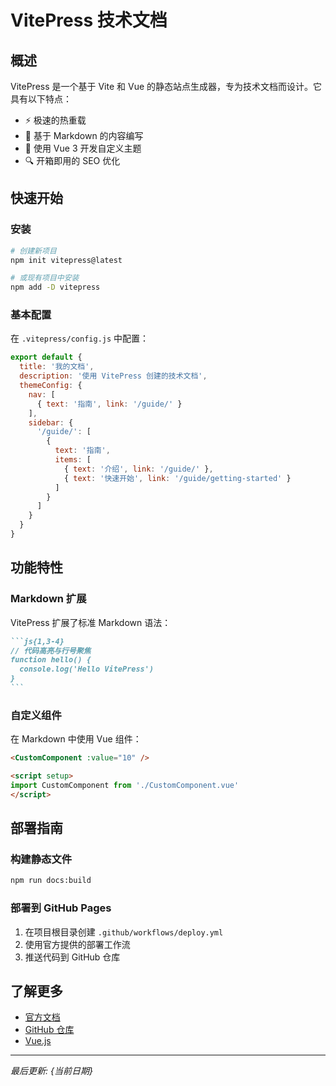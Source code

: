 # VitePress 技术文档

## 概述

VitePress 是一个基于 Vite 和 Vue 的静态站点生成器，专为技术文档而设计。它具有以下特点：

- ⚡ 极速的热重载
- 📝 基于 Markdown 的内容编写
- 🎨 使用 Vue 3 开发自定义主题
- 🔍 开箱即用的 SEO 优化

## 快速开始

### 安装

```bash
# 创建新项目
npm init vitepress@latest

# 或现有项目中安装
npm add -D vitepress
```

### 基本配置

在 `.vitepress/config.js` 中配置：

```js
export default {
  title: '我的文档',
  description: '使用 VitePress 创建的技术文档',
  themeConfig: {
    nav: [
      { text: '指南', link: '/guide/' }
    ],
    sidebar: {
      '/guide/': [
        {
          text: '指南',
          items: [
            { text: '介绍', link: '/guide/' },
            { text: '快速开始', link: '/guide/getting-started' }
          ]
        }
      ]
    }
  }
}
```

## 功能特性

### Markdown 扩展

VitePress 扩展了标准 Markdown 语法：

````markdown
```js{1,3-4}
// 代码高亮与行号聚焦
function hello() {
  console.log('Hello VitePress')
}
```
````

### 自定义组件

在 Markdown 中使用 Vue 组件：

```md
<CustomComponent :value="10" />

<script setup>
import CustomComponent from './CustomComponent.vue'
</script>
```

## 部署指南

### 构建静态文件

```bash
npm run docs:build
```

### 部署到 GitHub Pages

1. 在项目根目录创建 `.github/workflows/deploy.yml`
2. 使用官方提供的部署工作流
3. 推送代码到 GitHub 仓库

## 了解更多

- [官方文档](https://vitepress.dev/)
- [GitHub 仓库](https://github.com/vuejs/vitepress)
- [Vue.js](https://vuejs.org/)

---

*最后更新: {当前日期}*